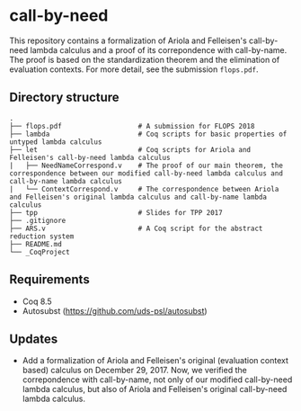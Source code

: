 # call-by-need
This repository contains a formalization of Ariola and Felleisen's call-by-need lambda calculus and a proof of its correpondence with call-by-name. The proof is based on the standardization theorem and the elimination of evaluation contexts. For more detail, see the submission `flops.pdf`.

## Directory structure
```
.
├── flops.pdf                   # A submission for FLOPS 2018
├── lambda                      # Coq scripts for basic properties of untyped lambda calculus
├── let                         # Coq scripts for Ariola and Felleisen's call-by-need lambda calculus
|   ├── NeedNameCorrespond.v    # The proof of our main theorem, the correspondence between our modified call-by-need lambda calculus and call-by-name lambda calculus
|   └── ContextCorrespond.v     # The correspondence between Ariola and Felleisen's original lambda calculus and call-by-name lambda calculus
├── tpp                         # Slides for TPP 2017
├── .gitignore
├── ARS.v                       # A Coq script for the abstract reduction system
├── README.md
└── _CoqProject
```

## Requirements
- Coq 8.5
- Autosubst (https://github.com/uds-psl/autosubst)

## Updates
- Add a formalization of Ariola and Felleisen's original (evaluation context based) calculus on December 29, 2017. Now, we verified the correpondence with call-by-name, not only of our modified call-by-need lambda calculus, but also of Ariola and Felleisen's original call-by-need lambda calculus.
